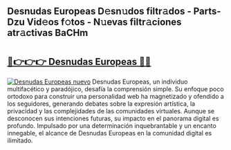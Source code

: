 ## Desnudas Europeas D𝚎sn𝚞dos filtr𝚊dos - Parts-Dzu Vid𝚎os f𝚘tos - N𝚞evas filtr𝚊ciones atr𝚊ctivas BaCHm

# <h2><a href="http://mbauv1.tromn.icu/?c=Desnudas+Europeas">🔗👉👉👉 Desnudas Europeas 🔗🔗</a></h2>

[![Desnudas Europeas nuevo](https://i.imgur.com/pEAQMta.gif)](http://mbauv1.tromn.icu/?c=Desnudas+Europeas)
Desnudas Europeas, un individuo multifacético y paradójico, desafía la comprensión simple. Su enfoque poco ortodoxo para construir una personalidad web ha magnetizado y ofendido a los seguidores, generando debates sobre la expresión artística, la privacidad y las complejidades de las comunidades virtuales. Aunque se desconocen sus intenciones futuras, su impacto en el panorama digital es profundo. Impulsado por una determinación inquebrantable y un encanto innegable, el alcance de Desnudas Europeas en la comunidad digital es ilimitado.
